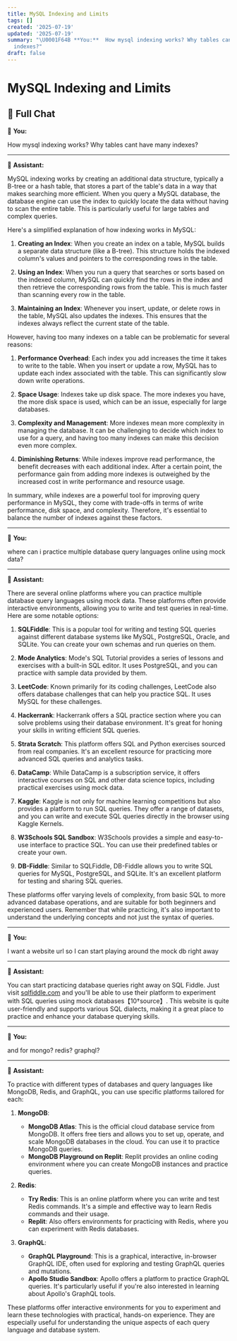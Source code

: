 ```yaml
---
title: MySQL Indexing and Limits
tags: []
created: '2025-07-19'
updated: '2025-07-19'
summary: "\U0001F64B **You:**  How mysql indexing works? Why tables cant have many
  indexes?"
draft: false
---
```


# MySQL Indexing and Limits

## 🧠 Full Chat

🙋 **You:**

How mysql indexing works? Why tables cant have many indexes?

---

🤖 **Assistant:**

MySQL indexing works by creating an additional data structure, typically a B-tree or a hash table, that stores a part of the table's data in a way that makes searching more efficient. When you query a MySQL database, the database engine can use the index to quickly locate the data without having to scan the entire table. This is particularly useful for large tables and complex queries.

Here's a simplified explanation of how indexing works in MySQL:

1. **Creating an Index**: When you create an index on a table, MySQL builds a separate data structure (like a B-tree). This structure holds the indexed column's values and pointers to the corresponding rows in the table.

2. **Using an Index**: When you run a query that searches or sorts based on the indexed column, MySQL can quickly find the rows in the index and then retrieve the corresponding rows from the table. This is much faster than scanning every row in the table.

3. **Maintaining an Index**: Whenever you insert, update, or delete rows in the table, MySQL also updates the indexes. This ensures that the indexes always reflect the current state of the table.

However, having too many indexes on a table can be problematic for several reasons:

1. **Performance Overhead**: Each index you add increases the time it takes to write to the table. When you insert or update a row, MySQL has to update each index associated with the table. This can significantly slow down write operations.

2. **Space Usage**: Indexes take up disk space. The more indexes you have, the more disk space is used, which can be an issue, especially for large databases.

3. **Complexity and Management**: More indexes mean more complexity in managing the database. It can be challenging to decide which index to use for a query, and having too many indexes can make this decision even more complex.

4. **Diminishing Returns**: While indexes improve read performance, the benefit decreases with each additional index. After a certain point, the performance gain from adding more indexes is outweighed by the increased cost in write performance and resource usage.

In summary, while indexes are a powerful tool for improving query performance in MySQL, they come with trade-offs in terms of write performance, disk space, and complexity. Therefore, it's essential to balance the number of indexes against these factors.

---

🙋 **You:**

where can i practice multiple database query languages online using mock data?

---

🤖 **Assistant:**

There are several online platforms where you can practice multiple database query languages using mock data. These platforms often provide interactive environments, allowing you to write and test queries in real-time. Here are some notable options:

1. **SQLFiddle**: This is a popular tool for writing and testing SQL queries against different database systems like MySQL, PostgreSQL, Oracle, and SQLite. You can create your own schemas and run queries on them.

2. **Mode Analytics**: Mode's SQL Tutorial provides a series of lessons and exercises with a built-in SQL editor. It uses PostgreSQL, and you can practice with sample data provided by them.

3. **LeetCode**: Known primarily for its coding challenges, LeetCode also offers database challenges that can help you practice SQL. It uses MySQL for these challenges.

4. **Hackerrank**: Hackerrank offers a SQL practice section where you can solve problems using their database environment. It's great for honing your skills in writing efficient SQL queries.

5. **Strata Scratch**: This platform offers SQL and Python exercises sourced from real companies. It's an excellent resource for practicing more advanced SQL queries and analytics tasks.

6. **DataCamp**: While DataCamp is a subscription service, it offers interactive courses on SQL and other data science topics, including practical exercises using mock data.

7. **Kaggle**: Kaggle is not only for machine learning competitions but also provides a platform to run SQL queries. They offer a range of datasets, and you can write and execute SQL queries directly in the browser using Kaggle Kernels.

8. **W3Schools SQL Sandbox**: W3Schools provides a simple and easy-to-use interface to practice SQL. You can use their predefined tables or create your own.

9. **DB-Fiddle**: Similar to SQLFiddle, DB-Fiddle allows you to write SQL queries for MySQL, PostgreSQL, and SQLite. It's an excellent platform for testing and sharing SQL queries.

These platforms offer varying levels of complexity, from basic SQL to more advanced database operations, and are suitable for both beginners and experienced users. Remember that while practicing, it's also important to understand the underlying concepts and not just the syntax of queries.

---

🙋 **You:**

I want a website url so I can start playing around the mock db right away

---

🤖 **Assistant:**

You can start practicing database queries right away on SQL Fiddle. Just visit [sqlfiddle.com](http://sqlfiddle.com) and you'll be able to use their platform to experiment with SQL queries using mock databases【10†source】. This website is quite user-friendly and supports various SQL dialects, making it a great place to practice and enhance your database querying skills.

---

🙋 **You:**

and for mongo? redis? graphql?

---

🤖 **Assistant:**

To practice with different types of databases and query languages like MongoDB, Redis, and GraphQL, you can use specific platforms tailored for each:

1. **MongoDB**: 
   - **MongoDB Atlas**: This is the official cloud database service from MongoDB. It offers free tiers and allows you to set up, operate, and scale MongoDB databases in the cloud. You can use it to practice MongoDB queries.
   - **MongoDB Playground on Replit**: Replit provides an online coding environment where you can create MongoDB instances and practice queries.

2. **Redis**: 
   - **Try Redis**: This is an online platform where you can write and test Redis commands. It's a simple and effective way to learn Redis commands and their usage.
   - **Replit**: Also offers environments for practicing with Redis, where you can experiment with Redis databases.

3. **GraphQL**: 
   - **GraphQL Playground**: This is a graphical, interactive, in-browser GraphQL IDE, often used for exploring and testing GraphQL queries and mutations.
   - **Apollo Studio Sandbox**: Apollo offers a platform to practice GraphQL queries. It's particularly useful if you're also interested in learning about Apollo's GraphQL tools.

These platforms offer interactive environments for you to experiment and learn these technologies with practical, hands-on experience. They are especially useful for understanding the unique aspects of each query language and database system.